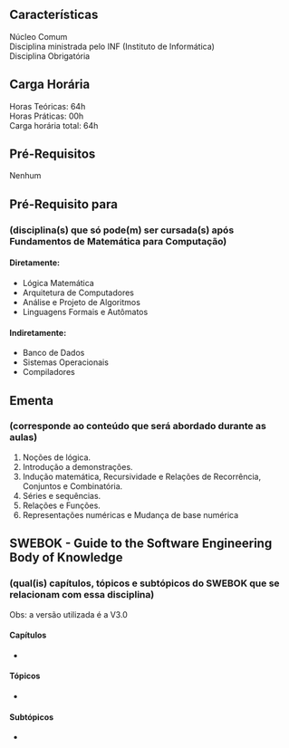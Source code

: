 ## Características  
Núcleo Comum  
Disciplina ministrada pelo INF (Instituto de Informática)  
Disciplina Obrigatória

## Carga Horária  
Horas Teóricas: 64h  
Horas Práticas: 00h  
Carga horária total: 64h  

## Pré-Requisitos  
Nenhum  

## Pré-Requisito para  
### (disciplina(s) que só pode(m) ser cursada(s) após Fundamentos de Matemática para Computação)  

#### Diretamente:
* Lógica Matemática  
* Arquitetura de Computadores  
* Análise e Projeto de Algoritmos  
* Linguagens Formais e Autômatos

#### Indiretamente:  
* Banco de Dados  
* Sistemas Operacionais
* Compiladores  

## Ementa  
### (corresponde ao conteúdo que será abordado durante as aulas)  
1.  Noções de lógica. 
2.	Introdução a demonstrações.
3.	Indução matemática, Recursividade e Relações de Recorrência, Conjuntos e Combinatória. 
4.	Séries e sequências. 
5.	Relações e Funções. 
6.	Representações numéricas e Mudança de base numérica  

## SWEBOK - Guide to the Software Engineering Body of Knowledge
### (qual(is) capítulos, tópicos e subtópicos do SWEBOK que se relacionam com essa disciplina)  
Obs: a versão utilizada é a V3.0  

#### Capítulos  
* 

#### Tópicos  
*   

#### Subtópicos
* 